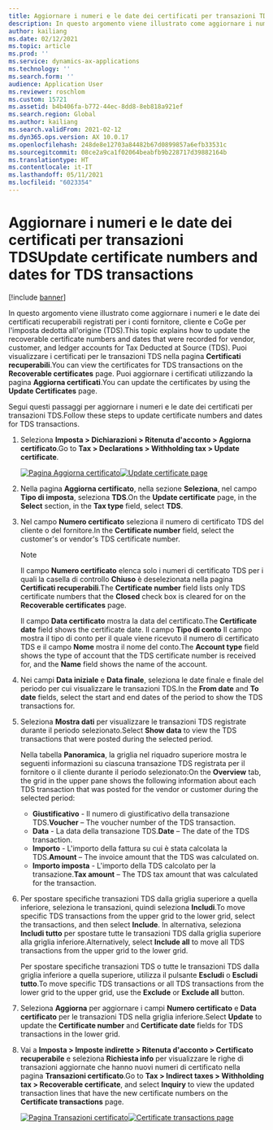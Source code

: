 ```yaml
---
title: Aggiornare i numeri e le date dei certificati per transazioni TDS
description: In questo argomento viene illustrato come aggiornare i numeri e le date dei certificati recuperabili registrati per i conti fornitore, cliente e CoGe per l'imposta dedotta all'origine (TDS).
author: kailiang
ms.date: 02/12/2021
ms.topic: article
ms.prod: ''
ms.service: dynamics-ax-applications
ms.technology: ''
ms.search.form: ''
audience: Application User
ms.reviewer: roschlom
ms.custom: 15721
ms.assetid: b4b406fa-b772-44ec-8dd8-8eb818a921ef
ms.search.region: Global
ms.author: kailiang
ms.search.validFrom: 2021-02-12
ms.dyn365.ops.version: AX 10.0.17
ms.openlocfilehash: 248de8e12703a84482b67d0899857a6efb33531c
ms.sourcegitcommit: 08ce2a9ca1f02064beabfb9b228717d39882164b
ms.translationtype: HT
ms.contentlocale: it-IT
ms.lasthandoff: 05/11/2021
ms.locfileid: "6023354"
---
```

# <a name="update-certificate-numbers-and-dates-for-tds-transactions"></a><span data-ttu-id="e6deb-103">Aggiornare i numeri e le date dei certificati per transazioni TDS</span><span class="sxs-lookup"><span data-stu-id="e6deb-103">Update certificate numbers and dates for TDS transactions</span></span>

[!include [banner](../includes/banner.md)]

<span data-ttu-id="e6deb-104">In questo argomento viene illustrato come aggiornare i numeri e le date dei certificati recuperabili registrati per i conti fornitore, cliente e CoGe per l'imposta dedotta all'origine (TDS).</span><span class="sxs-lookup"><span data-stu-id="e6deb-104">This topic explains how to update the recoverable certificate numbers and dates that were recorded for vendor, customer, and ledger accounts for Tax Deducted at Source (TDS).</span></span> <span data-ttu-id="e6deb-105">Puoi visualizzare i certificati per le transazioni TDS nella pagina **Certificati recuperabili**.</span><span class="sxs-lookup"><span data-stu-id="e6deb-105">You can view the certificates for TDS transactions on the **Recoverable certificates** page.</span></span> <span data-ttu-id="e6deb-106">Puoi aggiornare i certificati utilizzando la pagina **Aggiorna certificati**.</span><span class="sxs-lookup"><span data-stu-id="e6deb-106">You can update the certificates by using the **Update Certificates** page.</span></span>

<span data-ttu-id="e6deb-107">Segui questi passaggi per aggiornare i numeri e le date dei certificati per transazioni TDS.</span><span class="sxs-lookup"><span data-stu-id="e6deb-107">Follow these steps to update certificate numbers and dates for TDS transactions.</span></span>

1. <span data-ttu-id="e6deb-108">Seleziona **Imposta \> Dichiarazioni \> Ritenuta d'acconto \> Aggiorna certificato**.</span><span class="sxs-lookup"><span data-stu-id="e6deb-108">Go to **Tax \> Declarations \> Withholding tax \> Update certificate**.</span></span>

    <span data-ttu-id="e6deb-109">[![Pagina Aggiorna certificato](./media/apac-ind-TDS-45.png)](./media/apac-ind-TDS-45.png)</span><span class="sxs-lookup"><span data-stu-id="e6deb-109">[![Update certificate page](./media/apac-ind-TDS-45.png)](./media/apac-ind-TDS-45.png)</span></span>

2. <span data-ttu-id="e6deb-110">Nella pagina **Aggiorna certificato**, nella sezione **Seleziona**, nel campo **Tipo di imposta**, seleziona **TDS**.</span><span class="sxs-lookup"><span data-stu-id="e6deb-110">On the **Update certificate** page, in the **Select** section, in the **Tax type** field, select **TDS**.</span></span>
3. <span data-ttu-id="e6deb-111">Nel campo **Numero certificato** seleziona il numero di certificato TDS del cliente o del fornitore.</span><span class="sxs-lookup"><span data-stu-id="e6deb-111">In the **Certificate number** field, select the customer's or vendor's TDS certificate number.</span></span>

    > [!NOTE]
    > <span data-ttu-id="e6deb-112">Il campo **Numero certificato** elenca solo i numeri di certificato TDS per i quali la casella di controllo **Chiuso** è deselezionata nella pagina **Certificati recuperabili**.</span><span class="sxs-lookup"><span data-stu-id="e6deb-112">The **Certificate number** field lists only TDS certificate numbers that the **Closed** check box is cleared for on the **Recoverable certificates** page.</span></span>

    <span data-ttu-id="e6deb-113">Il campo **Data certificato** mostra la data del certificato.</span><span class="sxs-lookup"><span data-stu-id="e6deb-113">The **Certificate date** field shows the certificate date.</span></span> <span data-ttu-id="e6deb-114">Il campo **Tipo di conto** Il campo mostra il tipo di conto per il quale viene ricevuto il numero di certificato TDS e il campo **Nome** mostra il nome del conto.</span><span class="sxs-lookup"><span data-stu-id="e6deb-114">The **Account type** field shows the type of account that the TDS certificate number is received for, and the **Name** field shows the name of the account.</span></span>

5. <span data-ttu-id="e6deb-115">Nei campi **Data iniziale** e **Data finale**, seleziona le date finale e finale del periodo per cui visualizzare le transazioni TDS.</span><span class="sxs-lookup"><span data-stu-id="e6deb-115">In the **From date** and **To date** fields, select the start and end dates of the period to show the TDS transactions for.</span></span>
6. <span data-ttu-id="e6deb-116">Seleziona **Mostra dati** per visualizzare le transazioni TDS registrate durante il periodo selezionato.</span><span class="sxs-lookup"><span data-stu-id="e6deb-116">Select **Show data** to view the TDS transactions that were posted during the selected period.</span></span>

    <span data-ttu-id="e6deb-117">Nella tabella **Panoramica**, la griglia nel riquadro superiore mostra le seguenti informazioni su ciascuna transazione TDS registrata per il fornitore o il cliente durante il periodo selezionato:</span><span class="sxs-lookup"><span data-stu-id="e6deb-117">On the **Overview** tab, the grid in the upper pane shows the following information about each TDS transaction that was posted for the vendor or customer during the selected period:</span></span>

    - <span data-ttu-id="e6deb-118">**Giustificativo** - Il numero di giustificativo della transazione TDS.</span><span class="sxs-lookup"><span data-stu-id="e6deb-118">**Voucher** – The voucher number of the TDS transaction.</span></span>
    - <span data-ttu-id="e6deb-119">**Data** - La data della transazione TDS.</span><span class="sxs-lookup"><span data-stu-id="e6deb-119">**Date** – The date of the TDS transaction.</span></span>
    - <span data-ttu-id="e6deb-120">**Importo** - L'importo della fattura su cui è stata calcolata la TDS.</span><span class="sxs-lookup"><span data-stu-id="e6deb-120">**Amount** – The invoice amount that the TDS was calculated on.</span></span>
    - <span data-ttu-id="e6deb-121">**Importo imposta** - L'importo della TDS calcolato per la transazione.</span><span class="sxs-lookup"><span data-stu-id="e6deb-121">**Tax amount** – The TDS tax amount that was calculated for the transaction.</span></span>

7. <span data-ttu-id="e6deb-122">Per spostare specifiche transazioni TDS dalla griglia superiore a quella inferiore, seleziona le transazioni, quindi seleziona **Includi**.</span><span class="sxs-lookup"><span data-stu-id="e6deb-122">To move specific TDS transactions from the upper grid to the lower grid, select the transactions, and then select **Include**.</span></span> <span data-ttu-id="e6deb-123">In alternativa, seleziona **Includi tutto** per spostare tutte le transazioni TDS dalla griglia superiore alla griglia inferiore.</span><span class="sxs-lookup"><span data-stu-id="e6deb-123">Alternatively, select **Include all** to move all TDS transactions from the upper grid to the lower grid.</span></span>

    <span data-ttu-id="e6deb-124">Per spostare specifiche transazioni TDS o tutte le transazioni TDS dalla griglia inferiore a quella superiore, utilizza il pulsante **Escludi** o **Escludi tutto**.</span><span class="sxs-lookup"><span data-stu-id="e6deb-124">To move specific TDS transactions or all TDS transactions from the lower grid to the upper grid, use the **Exclude** or **Exclude all** button.</span></span>

8. <span data-ttu-id="e6deb-125">Seleziona **Aggiorna** per aggiornare i campi **Numero certificato** e **Data certificato** per le transazioni TDS nella griglia inferiore.</span><span class="sxs-lookup"><span data-stu-id="e6deb-125">Select **Update** to update the **Certificate number** and **Certificate date** fields for TDS transactions in the lower grid.</span></span>
10. <span data-ttu-id="e6deb-126">Vai a **Imposta \> Imposte indirette \> Ritenuta d'acconto \> Certificato recuperabile** e seleziona **Richiesta info** per visualizzare le righe di transazioni aggiornate che hanno nuovi numeri di certificato nella pagina **Transazioni certificato**.</span><span class="sxs-lookup"><span data-stu-id="e6deb-126">Go to **Tax \> Indirect taxes \> Withholding tax \> Recoverable certificate**, and select **Inquiry** to view the updated transaction lines that have the new certificate numbers on the **Certificate transactions** page.</span></span>

    <span data-ttu-id="e6deb-127">[![Pagina Transazioni certificato](./media/apac-ind-TDS-46.png)](./media/apac-ind-TDS-46.png)</span><span class="sxs-lookup"><span data-stu-id="e6deb-127">[![Certificate transactions page](./media/apac-ind-TDS-46.png)](./media/apac-ind-TDS-46.png)</span></span>
